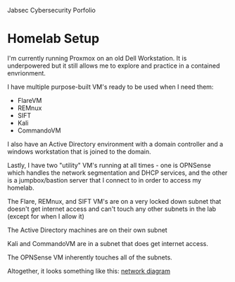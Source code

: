   Jabsec Cybersecurity Porfolio

Homelab Setup
=============

I'm currently running Proxmox on an old Dell Workstation. It is underpowered but it still allows me to explore and practice in a contained envrionment.

I have multiple purpose-built VM's ready to be used when I need them: 

- FlareVM
- REMnux
- SIFT
- Kali
- CommandoVM


I also have an Active Directory environment with a domain controller and a windows workstation that is joined to the domain. 

Lastly, I have two "utility" VM's running at all times - one is OPNSense which handles the network segmentation and DHCP services, and the other is a jumpbox/bastion server that I connect to in order to access my homelab. 

The Flare, REMnux, and SIFT VM's are on a very locked down subnet that doesn't get internet access and can't touch any other subnets in the lab (except for when I allow it)

The Active Directory machines are on their own subnet

Kali and CommandoVM are in a subnet that does get internet access. 

The OPNSense VM inherently touches all of the subnets. 

Altogether, it looks something like this: [network diagram](./networkdiagram.md) 

